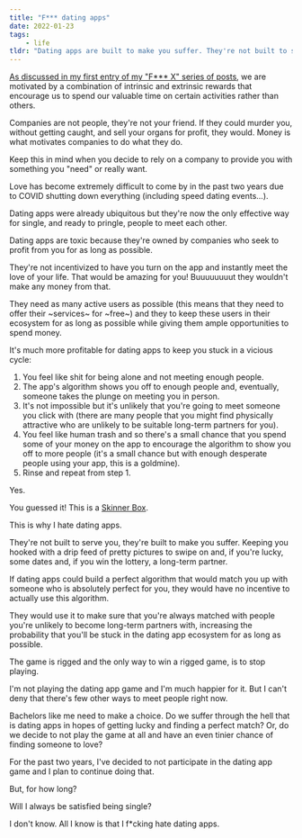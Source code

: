 ```yaml
---
title: "F*** dating apps"
date: 2022-01-23
tags:
    - life
tldr: "Dating apps are built to make you suffer. They're not built to serve you. The game is rigged and the only way to win is to stop playing."
---
```


[As discussed in my first entry of my "F*** X" series of posts](/blog/2022-01-14/), we are motivated by a combination of intrinsic and extrinsic rewards that encourage us to spend our valuable time on certain activities rather than others.

Companies are not people, they're not your friend. If they could murder you, without getting caught, and sell your organs for profit, they would. Money is what motivates companies to do what they do.

Keep this in mind when you decide to rely on a company to provide you with something you "need" or really want.

Love has become extremely difficult to come by in the past two years due to COVID shutting down everything (including speed dating events...).

Dating apps were already ubiquitous but they're now the only effective way for single, and ready to pringle, people to meet each other.

Dating apps are toxic because they're owned by companies who seek to profit from you for as long as possible.

They're not incentivized to have you turn on the app and instantly meet the love of your life. That would be amazing for you! Buuuuuuuut they wouldn't make any money from that.

They need as many active users as possible (this means that they need to offer their ~services~ for ~free~) and they to keep these users in their ecosystem for as long as possible while giving them ample opportunities to spend money.

It's much more profitable for dating apps to keep you stuck in a vicious cycle:

1. You feel like shit for being alone and not meeting enough people.
2. The app's algorithm shows you off to enough people and, eventually, someone takes the plunge on meeting you in person.
3. It's not impossible but it's unlikely that you're going to meet someone you click with (there are many people that you might find physically attractive who are unlikely to be suitable long-term partners for you).
4. You feel like human trash and so there's a small chance that you spend some of your money on the app to encourage the algorithm to show you off to more people (it's a small chance but with enough desperate people using your app, this is a goldmine).
4. Rinse and repeat from step 1.

Yes.

You guessed it! This is a [Skinner Box](https://en.wikipedia.org/wiki/Operant_conditioning_chamber).

This is why I hate dating apps.

They're not built to serve you, they're built to make you suffer. Keeping you hooked with a drip feed of pretty pictures to swipe on and, if you're lucky, some dates and, if you win the lottery, a long-term partner.

If dating apps could build a perfect algorithm that would match you up with someone who is absolutely perfect for you, they would have no incentive to actually use this algorithm.

They would use it to make sure that you're always matched with people you're unlikely to become long-term partners with, increasing the probability that you'll be stuck in the dating app ecosystem for as long as possible.

The game is rigged and the only way to win a rigged game, is to stop playing.

I'm not playing the dating app game and I'm much happier for it. But I can't deny that there's few other ways to meet people right now.

Bachelors like me need to make a choice. Do we suffer through the hell that is dating apps in hopes of getting lucky and finding a perfect match? Or, do we decide to not play the game at all and have an even tinier chance of finding someone to love?

For the past two years, I've decided to not participate in the dating app game and I plan to continue doing that.

But, for how long?

Will I always be satisfied being single?

I don't know. All I know is that I f*cking hate dating apps.
